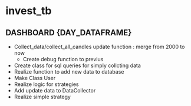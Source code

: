 # invest_tb
## DASHBOARD {DAY_DATAFRAME}
- Collect_data/collect_all_candles update function : merge from 2000 to now 
  - Create debug function to previus
- Create class for sql queries for simply collcting data
- Realize function to add new data to database
- Make Class User
- Realize logic for strategies
- Add update data to DataCollector
- Realize simple strategy
